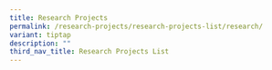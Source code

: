 ```yaml
---
title: Research Projects
permalink: /research-projects/research-projects-list/research/
variant: tiptap
description: ""
third_nav_title: Research Projects List
---
```

